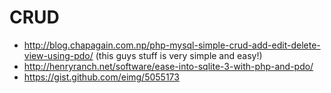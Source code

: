 # CRUD

- http://blog.chapagain.com.np/php-mysql-simple-crud-add-edit-delete-view-using-pdo/ (this guys stuff is very simple and easy!)
- http://henryranch.net/software/ease-into-sqlite-3-with-php-and-pdo/
- https://gist.github.com/eimg/5055173
